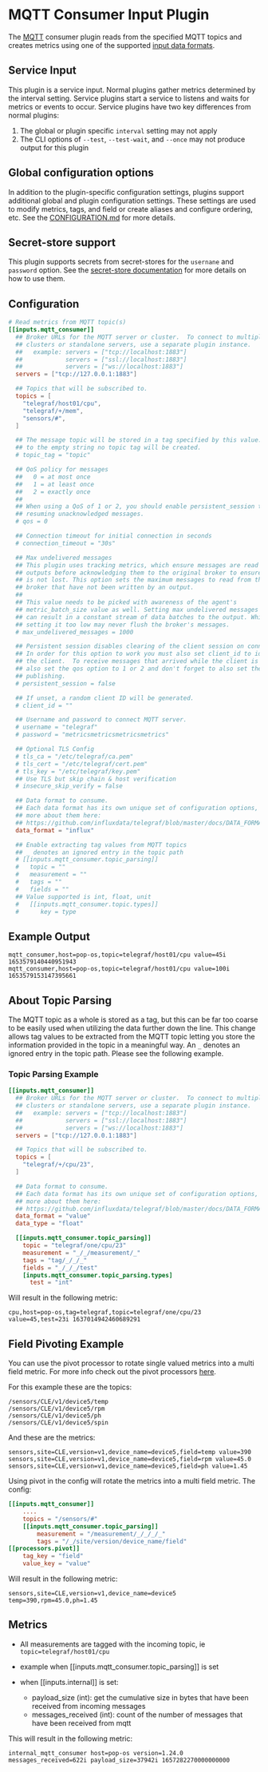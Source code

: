 # MQTT Consumer Input Plugin

The [MQTT][mqtt] consumer plugin reads from the specified MQTT topics
and creates metrics using one of the supported [input data formats][].

## Service Input <!-- @/docs/includes/service_input.md -->

This plugin is a service input. Normal plugins gather metrics determined by the
interval setting. Service plugins start a service to listens and waits for
metrics or events to occur. Service plugins have two key differences from
normal plugins:

1. The global or plugin specific `interval` setting may not apply
2. The CLI options of `--test`, `--test-wait`, and `--once` may not produce
   output for this plugin

## Global configuration options <!-- @/docs/includes/plugin_config.md -->

In addition to the plugin-specific configuration settings, plugins support
additional global and plugin configuration settings. These settings are used to
modify metrics, tags, and field or create aliases and configure ordering, etc.
See the [CONFIGURATION.md][CONFIGURATION.md] for more details.

[CONFIGURATION.md]: ../../../docs/CONFIGURATION.md#plugins

## Secret-store support

This plugin supports secrets from secret-stores for the `usernane` and
`password` option.
See the [secret-store documentation][SECRETSTORE] for more details on how
to use them.

[SECRETSTORE]: ../../../docs/CONFIGURATION.md#secret-store-secrets

## Configuration

```toml @sample.conf
# Read metrics from MQTT topic(s)
[[inputs.mqtt_consumer]]
  ## Broker URLs for the MQTT server or cluster.  To connect to multiple
  ## clusters or standalone servers, use a separate plugin instance.
  ##   example: servers = ["tcp://localhost:1883"]
  ##            servers = ["ssl://localhost:1883"]
  ##            servers = ["ws://localhost:1883"]
  servers = ["tcp://127.0.0.1:1883"]

  ## Topics that will be subscribed to.
  topics = [
    "telegraf/host01/cpu",
    "telegraf/+/mem",
    "sensors/#",
  ]

  ## The message topic will be stored in a tag specified by this value.  If set
  ## to the empty string no topic tag will be created.
  # topic_tag = "topic"

  ## QoS policy for messages
  ##   0 = at most once
  ##   1 = at least once
  ##   2 = exactly once
  ##
  ## When using a QoS of 1 or 2, you should enable persistent_session to allow
  ## resuming unacknowledged messages.
  # qos = 0

  ## Connection timeout for initial connection in seconds
  # connection_timeout = "30s"

  ## Max undelivered messages
  ## This plugin uses tracking metrics, which ensure messages are read to
  ## outputs before acknowledging them to the original broker to ensure data
  ## is not lost. This option sets the maximum messages to read from the
  ## broker that have not been written by an output.
  ##
  ## This value needs to be picked with awareness of the agent's
  ## metric_batch_size value as well. Setting max undelivered messages too high
  ## can result in a constant stream of data batches to the output. While
  ## setting it too low may never flush the broker's messages.
  # max_undelivered_messages = 1000

  ## Persistent session disables clearing of the client session on connection.
  ## In order for this option to work you must also set client_id to identify
  ## the client.  To receive messages that arrived while the client is offline,
  ## also set the qos option to 1 or 2 and don't forget to also set the QoS when
  ## publishing.
  # persistent_session = false

  ## If unset, a random client ID will be generated.
  # client_id = ""

  ## Username and password to connect MQTT server.
  # username = "telegraf"
  # password = "metricsmetricsmetricsmetrics"

  ## Optional TLS Config
  # tls_ca = "/etc/telegraf/ca.pem"
  # tls_cert = "/etc/telegraf/cert.pem"
  # tls_key = "/etc/telegraf/key.pem"
  ## Use TLS but skip chain & host verification
  # insecure_skip_verify = false

  ## Data format to consume.
  ## Each data format has its own unique set of configuration options, read
  ## more about them here:
  ## https://github.com/influxdata/telegraf/blob/master/docs/DATA_FORMATS_INPUT.md
  data_format = "influx"

  ## Enable extracting tag values from MQTT topics
  ## _ denotes an ignored entry in the topic path
  # [[inputs.mqtt_consumer.topic_parsing]]
  #   topic = ""
  #   measurement = ""
  #   tags = ""
  #   fields = ""
  ## Value supported is int, float, unit
  #   [[inputs.mqtt_consumer.topic.types]]
  #      key = type
```

## Example Output

```text
mqtt_consumer,host=pop-os,topic=telegraf/host01/cpu value=45i 1653579140440951943
mqtt_consumer,host=pop-os,topic=telegraf/host01/cpu value=100i 1653579153147395661
```

## About Topic Parsing

The MQTT topic as a whole is stored as a tag, but this can be far too coarse to
be easily used when utilizing the data further down the line. This change allows
tag values to be extracted from the MQTT topic letting you store the information
provided in the topic in a meaningful way. An `_` denotes an ignored entry in
the topic path. Please see the following example.

### Topic Parsing Example

```toml
[[inputs.mqtt_consumer]]
  ## Broker URLs for the MQTT server or cluster.  To connect to multiple
  ## clusters or standalone servers, use a separate plugin instance.
  ##   example: servers = ["tcp://localhost:1883"]
  ##            servers = ["ssl://localhost:1883"]
  ##            servers = ["ws://localhost:1883"]
  servers = ["tcp://127.0.0.1:1883"]

  ## Topics that will be subscribed to.
  topics = [
    "telegraf/+/cpu/23",
  ]

  ## Data format to consume.
  ## Each data format has its own unique set of configuration options, read
  ## more about them here:
  ## https://github.com/influxdata/telegraf/blob/master/docs/DATA_FORMATS_INPUT.md
  data_format = "value"
  data_type = "float"

  [[inputs.mqtt_consumer.topic_parsing]]
    topic = "telegraf/one/cpu/23"
    measurement = "_/_/measurement/_"
    tags = "tag/_/_/_"
    fields = "_/_/_/test"
    [inputs.mqtt_consumer.topic_parsing.types]
      test = "int"
```

Will result in the following metric:

```text
cpu,host=pop-os,tag=telegraf,topic=telegraf/one/cpu/23 value=45,test=23i 1637014942460689291
```

## Field Pivoting Example

You can use the pivot processor to rotate single
valued metrics into a multi field metric.
For more info check out the pivot processors
[here][1].

For this example these are the topics:

```text
/sensors/CLE/v1/device5/temp
/sensors/CLE/v1/device5/rpm
/sensors/CLE/v1/device5/ph
/sensors/CLE/v1/device5/spin
```

And these are the metrics:

```text
sensors,site=CLE,version=v1,device_name=device5,field=temp value=390
sensors,site=CLE,version=v1,device_name=device5,field=rpm value=45.0
sensors,site=CLE,version=v1,device_name=device5,field=ph value=1.45
```

Using pivot in the config will rotate the metrics into a multi field metric.
The config:

```toml
[[inputs.mqtt_consumer]]
    ....
    topics = "/sensors/#"
    [[inputs.mqtt_consumer.topic_parsing]]
        measurement = "/measurement/_/_/_/_"
        tags = "/_/site/version/device_name/field"
[[processors.pivot]]
    tag_key = "field"
    value_key = "value"
```

Will result in the following metric:

```text
sensors,site=CLE,version=v1,device_name=device5 temp=390,rpm=45.0,ph=1.45
```

[1]: <https://github.com/influxdata/telegraf/tree/master/plugins/processors/pivot> "Pivot Processor"

## Metrics

- All measurements are tagged with the incoming topic, ie
`topic=telegraf/host01/cpu`

- example when [[inputs.mqtt_consumer.topic_parsing]] is set

- when [[inputs.internal]] is set:
  - payload_size (int): get the cumulative size in bytes that have been received from incoming messages
  - messages_received (int): count of the number of messages that have been received from mqtt

This will result in the following metric:

```text
internal_mqtt_consumer host=pop-os version=1.24.0 messages_received=622i payload_size=37942i 1657282270000000000
```

[mqtt]: https://mqtt.org
[input data formats]: /docs/DATA_FORMATS_INPUT.md

